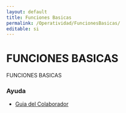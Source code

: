 ```yaml
---
layout: default
title: Funciones Basicas
permalink: /Operatividad/FuncionesBasicas/
editable: si
---
```

# FUNCIONES BASICAS
FUNCIONES BASICAS


### Ayuda
* [Guia del Colaborador](http://docs.oasiscom.com)
